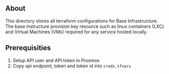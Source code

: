 ## About
This directory stores all terraform configurations for Base Infrastructure. The base instructure provision key resource such as linux containers (LXC) and Virtual Machines (VMs) required for any service hosted locally. 

## Prerequisities
1. Setup API user and API token in Proxmox
2. Copy api endpoint, token and token id into `creds.tfvars` 